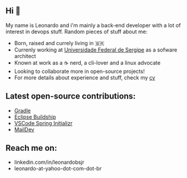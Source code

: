 ## Hi 👋

My name is Leonardo and i'm mainly a back-end developer with a lot of interest in devops stuff. Random pieces of stuff about me:

- Born, raised and currely living in :brazil:
- Currenly working at [Universidade Federal de Sergipe](http://ufs.br) as a sofware architect
- Known at work as a :coffee: nerd,  a cli-lover and a linux advocate
- Looking to collaborate more in open-source projects!
- For more details about experience and stuff, check my [cv](https://github.com/leonardobsjr/leonardobsjr/blob/master/cv.pdf)

## Latest open-source contributions:

- [Gradle](github.com/gradle/gradle/)
- [Eclipse Buildship](https://github.com/eclipse/buildship)
- [VSCode Spring Initializr](https://github.com/microsoft/vscode-spring-initializr)
- [MailDev](https://github.com/maildev/maildev)

## Reach me on:

- linkedin.com/in/leonardobsjr
- leonardo-at-yahoo-dot-com-dot-br

<!--
i'll leave this here

**leonardobsjr/leonardobsjr** is a ✨ _special_ ✨ repository because its `README.md` (this file) appears on your GitHub profile.

Here are some ideas to get you started:

- 🔭 I’m currently working on ...
- 🌱 I’m currently learning ...
- 👯 I’m looking to collaborate on ...
- 🤔 I’m looking for help with ...
- 💬 Ask me about ...
- 📫 How to reach me: ...
- 😄 Pronouns: ...
- ⚡ Fun fact: ...
-->
